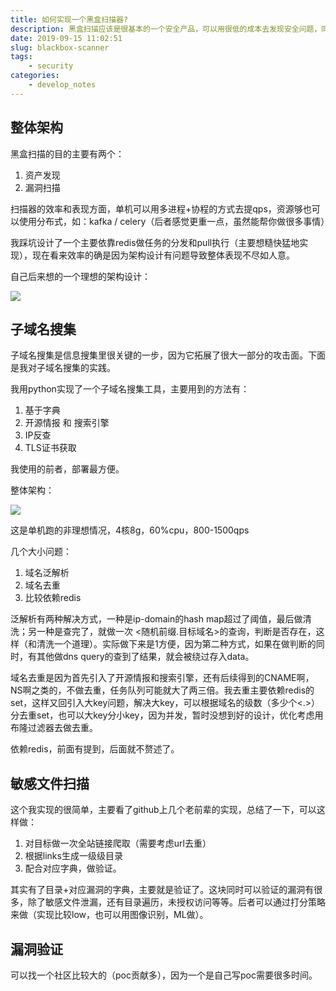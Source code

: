 ```yaml
---
title: 如何实现一个黑盒扫描器?
description: 黑盒扫描应该是很基本的一个安全产品，可以用很低的成本去发现安全问题，同时提升SDL渗透的效率。
date: 2019-09-15 11:02:51
slug: blackbox-scanner
tags:
    - security
categories: 
    - develop_notes
---
```




## 整体架构

黑盒扫描的目的主要有两个：

1. 资产发现
2. 漏洞扫描



扫描器的效率和表现方面，单机可以用多进程+协程的方式去提qps，资源够也可以使用分布式，如：kafka / celery（后者感觉更重一点，虽然能帮你做很多事情）

我踩坑设计了一个主要依靠redis做任务的分发和pull执行（主要想糙快猛地实现），现在看来效率的确是因为架构设计有问题导致整体表现不尽如人意。



自己后来想的一个理想的架构设计：

![](https://ser4wang.oss-cn-beijing.aliyuncs.com/Lark20190916-184509.png)



## 子域名搜集

子域名搜集是信息搜集里很关键的一步，因为它拓展了很大一部分的攻击面。下面是我对子域名搜集的实践。



我用python实现了一个子域名搜集工具，主要用到的方法有：

1. 基于字典
2. 开源情报 和 搜索引擎
3. IP反查
4. TLS证书获取



我使用的前者，部署最方便。

整体架构：

![](https://ser4wang.oss-cn-beijing.aliyuncs.com/Lark20190916-184731.png)



这是单机跑的非理想情况，4核8g，60%cpu，800-1500qps

几个大小问题：

1. 域名泛解析
2. 域名去重
3. 比较依赖redis



泛解析有两种解决方式，一种是ip-domain的hash map超过了阈值，最后做清洗；另一种是查完了，就做一次 <随机前缀.目标域名>的查询，判断是否存在，这样（和清洗一个道理）。实际做下来是1方便，因为第二种方式，如果在做判断的同时，有其他做dns query的查到了结果，就会被绕过存入data。



域名去重是因为首先引入了开源情报和搜索引擎，还有后续得到的CNAME啊，NS啊之类的，不做去重，任务队列可能就大了两三倍。我去重主要依赖redis的set，这样又回引入大key问题，解决大key，可以根据域名的级数（多少个<.>）分去重set，也可以大key分小key，因为并发，暂时没想到好的设计，优化考虑用布隆过滤器去做去重。



依赖redis，前面有提到，后面就不赘述了。



## 敏感文件扫描

这个我实现的很简单，主要看了github上几个老前辈的实现，总结了一下，可以这样做：

1. 对目标做一次全站链接爬取（需要考虑url去重）
2. 根据links生成一级级目录
3. 配合对应字典，做验证。



其实有了目录+对应漏洞的字典，主要就是验证了。这块同时可以验证的漏洞有很多，除了敏感文件泄漏，还有目录遍历，未授权访问等等。后者可以通过打分策略来做（实现比较low，也可以用图像识别，ML做）。



## 漏洞验证

可以找一个社区比较大的（poc贡献多），因为一个是自己写poc需要很多时间。